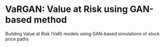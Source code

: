 # VaRGAN: Value at Risk using GAN-based method
Building Value at Risk (VaR) models using GAN-based simulations of stock price paths
